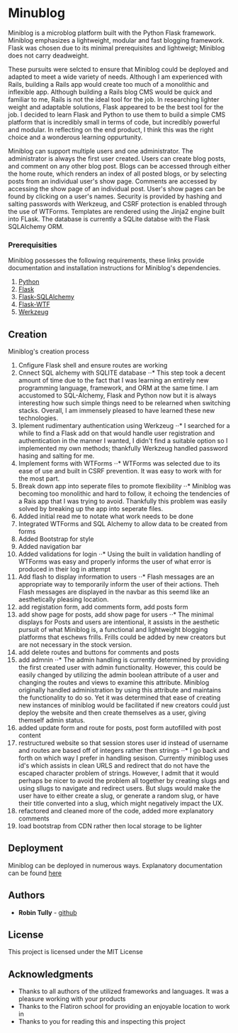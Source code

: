 # Minublog

Miniblog is a microblog platform built with the Python Flask framework. Miniblog emphasizes a lightweight, modular and fast blogging framework. Flask was chosen due to its minimal prerequisites and lightweigt; Miniblog does not carry deadweight.

These pursuits were selcted to ensure that Miniblog could be deployed and adapted to meet a wide variety of needs. Although I am experienced with Rails, building a Rails app would create too much of a monolithic and inflexible app. Although building a Rails blog CMS would be quick and familiar to me, Rails is not the ideal tool for the job. In researching lighter weight and adaptable solutions, Flask appeared to be the best tool for the job. I decided to learn Flask and Python to use them to build a simple CMS platform that is incredibly small in terms of code, but incredibly powerful and modular. In reflecting on the end product, I think this was the right choice and a wonderous learning oppurtunity. 

Miniblog can support multiple users and one administrator. The administrator is always the first user created. Users can create blog posts, and comment on any other blog post. Blogs can be accessed through either the home route, which renders an index of all posted blogs, or by selecting posts from an individual user's show page. Comments are accessed by accessing the show page of an individual post. User's show pages can be found by clicking on a user's names. Security is provided by hashing and salting passwords with Werkzeug, and CSRF protection is enabled through the use of WTForms. Templates are rendered using the Jinja2 engine built into FLask. The database is currently a SQLite databse with the Flask SQLAlchemy ORM.


### Prerequisities

Miniblog possesses the following requirements, these links provide documentation and installation instructions for Miniblog's dependencies.
1. [Python](https://docs.python.org/3/)
2. [Flask](http://flask.pocoo.org/docs/0.11/)
3. [Flask-SQLAlchemy](http://flask-sqlalchemy.pocoo.org/2.1/)
4. [Flask-WTF](https://flask-wtf.readthedocs.io/en/v0.9.5/)
5. [Werkzeug](http://werkzeug.pocoo.org/)


## Creation

Miniblog's creation process
1. Cnfigure Flask shell and ensure routes are working
2. Cnnect SQL alchemy with SQLITE database
⋅⋅* This step took a decent amount of time due to the fact that I was learning an entirely new programming language, framework, and ORM at the same time. I am accustomed to SQL-Alchemy, Flask and Python now but it is always interesting how such simple things need to be relearned when switching stacks. Overall, I am immensely pleased to have learned these new technologies.
3. Iplement rudimentary authentication using Werkzeug
⋅⋅* I searched for a while to find a Flask add on that would handle user registration and authentication in the manner I wanted, I didn't find a suitable option so I implemented my own methods; thankfully Werkzeug handled password hasing and salting for me.
4. Implement forms with WTForms
⋅⋅* WTForms was selected due to its ease of use and built in CSRF prevention. It was easy to work with for the most part.
5. Break down app into seperate files to promote flexibility
⋅⋅* Miniblog was becoming too monolithic and hard to follow, it echoing the tendencies of a Rais app that I was trying to avoid. Thankfully this problem was easily solved by breaking up the app into seperate files.
6. Added initial read me to notate what work needs to be done 
7. Integrated WTForms and SQL Alchemy to allow data to be created from forms
8. Added Bootstrap for style
9. Added navigation bar
10. Added validations for login
⋅⋅* Using the built in validation handling of WTForms was easy and properly informs the user of what error is produced in their log in attempt
11. Add flash to display information to users
⋅⋅* Flash messages are an appropriate way to temporarily inform the user of their actions. Theh Flash messages are displayed in the navbar as this seemd like an aesthetically pleasing location.
12. add registation form, add comments form, add posts form
13. add show page for posts, add show page for users
⋅⋅* The minimal displays for Posts and users are intentional, it assists in the aesthetic pursuit of what Miniblog is, a functional and lightweight blogging platforms that eschews frills. Frills could be added by new creators but are not necessary in the stock version.
14. add delete routes and buttons for comments and posts
15. add admnin
⋅⋅* The admin handling is currently determined by providing the first created user with admin functionality. However, this could be easily changed by utilizing the admin boolean attribute of a user and changing the routes and views to examine this attribute. Miniblog originally handled administration by using this attribute and maintains the functionality to do so. Yet it was determined that ease of creating new instances of miniblog would be facilitated if new creators could just deploy the website and then create themselves as a user, giving themself admin status. 
16. added update form and route for posts, post form autofilled with post content
17. restructured website so that session stores user id instead of username and routes are based off of integers rather then strings
⋅⋅* I go back and forth on which way I prefer in handling sesison. Currently miniblog uses id's which assists in clean URLS and redirect that do not have the escaped character problem of strings. However, I admit that it would perhaps be nicer to avoid the problem all together by creating slugs and using sllugs to navigate and redirect users. But slugs would make the user have to either create a slug, or generate a random slug, or have their title converted into a slug, which might negatively impact the UX.
18. refactored and cleaned more of the code, added more explanatory comments
19. load bootstrap from CDN rather then local storage to be lighter

## Deployment

Miniblog can be deployed in numerous ways. Explanatory documentation can be found [here](http://flask.pocoo.org/docs/0.11/deploying/)


## Authors

* **Robin Tully** - [github](https://github.com/robintully)


## License

This project is licensed under the MIT License 

## Acknowledgments

* Thanks to all authors of the utilized frameworks and languages. It was a pleasure working with your products
* Thanks to the Flatiron school for providing an enjoyable location to work in
* Thanks to you for reading this and inspecting this project